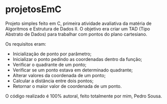 # projetosEmC
Projeto simples feito em C, primeira atividade avaliativa da matéria de Algoritmos e Estrutura de Dados II.
O objetivo era criar um TAD (Tipo Abstrato de Dados) para trabalhar com pontos do plano cartesiano.

Os requisitos eram: 
 - Inicialização de ponto por parâmetro;
 - Inicializar o ponto pedindo as coordenadas dentro da função;
 - Verificar o quadrante de um ponto;
 - Verificar se um ponto estava em determinado quadrante;
 - Alterar valores da coordenada de um ponto;
 - Calcular a distância entre dois pontos;
 - Retornar o maior valor de coordenada de um ponto.
 
 O código realizado é 100% autoral, feito totalmente por mim, Pedro Sousa.
